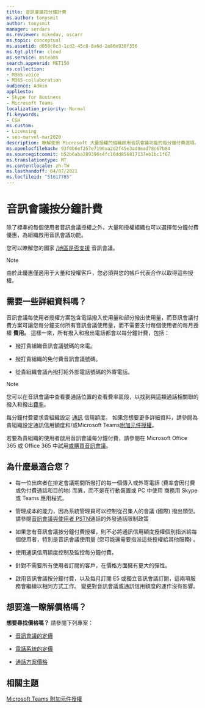 ```yaml
---
title: 音訊會議按分鐘計費
ms.author: tonysmit
author: tonysmit
manager: serdars
ms.reviewer: mikedav, oscarr
ms.topic: conceptual
ms.assetid: d050c8c3-1cd2-45c8-8a6d-2e86e938f356
ms.tgt.pltfrm: cloud
ms.service: msteams
search.appverid: MET150
ms.collection:
- M365-voice
- M365-collaboration
audience: Admin
appliesto:
- Skype for Business
- Microsoft Teams
localization_priority: Normal
f1.keywords:
- CSH
ms.custom:
- Licensing
- seo-marvel-mar2020
description: 瞭解使用 Microsoft 大量授權的組織啟用音訊會議功能的每分鐘付費選項。
ms.openlocfilehash: 93f0b6ef257e7190aa2d2f45e3ad8ead78c67b84
ms.sourcegitcommit: b52b6aba289396c4fc10dd856817137eb1bc1f67
ms.translationtype: MT
ms.contentlocale: zh-TW
ms.lasthandoff: 04/07/2021
ms.locfileid: "51617785"
---
```

# <a name="audio-conferencing-pay-per-minute"></a>音訊會議按分鐘計費

除了標準的每個使用者音訊會議授權之外，大量和授權組織也可以選擇每分鐘付費優惠，為組織啟用音訊會議功能。
  

您可以瞭解您的國家 [/地區是否支援](country-and-region-availability-for-audio-conferencing-and-calling-plans/country-and-region-availability-for-audio-conferencing-and-calling-plans.md) 音訊會議。

  
> [!NOTE]
> 由於此優惠僅適用于大量和授權客戶，您必須與您的帳戶代表合作以取得這些授權。 
  
## <a name="need-some-details"></a>需要一些詳細資料嗎？

音訊會議每使用者授權方案包含電話撥入使用量和部分撥出使用量，而音訊會議付費方案可讓您每分鐘支付所有音訊會議使用量，而不需要支付每個使用者的每月授權 **費用。** 這樣一來，所有撥入和撥出電話都會以每分鐘計費，包括：
  
- 撥打貴組織音訊會議號碼的來電。
    
- 撥打貴組織的免付費音訊會議號碼。
    
- 從貴組織會議內撥打給外部電話號碼的外寄電話。
    
> [!NOTE]
> 您可以在音訊會議中查看要通話位置的查看費率區段，以找到與這類通話相關聯的撥入和撥出[費率](https://products.office.com/microsoft-teams/online-meeting-solutions#Rates)。
  
  
每分鐘付費要求貴組織設定 [通訊](what-are-communications-credits.md) 信用額度。 如果您想要更多詳細資料，請參閱為[](set-up-communications-credits-for-your-organization.md)貴組織設定通訊信用額度和/或Microsoft Teams[附加元件授權](https://docs.microsoft.com/microsoftteams/teams-add-on-licensing/microsoft-teams-add-on-licensing)。

  
若要為貴組織的使用者啟用音訊會議每分鐘付費，請參閱在 Microsoft Office 365 或 Office 365 中試用[或購買音訊會議](try-or-purchase-audio-conferencing-in-office-365-for-teams.md)。

## <a name="why-is-it-best-for-you"></a>為什麼最適合您？

- 每一位出席者在排定會議期間所撥打的每一個傳入或外寄電話 (費率會因付費或免付費通話和目的地) 而異，而不是在行動裝置或 PC 中使用 商務用 Skype 或 Teams 應用程式。

- 管理成本的能力，因為系統管理員可以控制從召集人的會議 (國際) 撥出類型。 請參閱[音訊會議與使用者 PSTN](./outbound-calling-restriction-policies.md)通話的外發通話限制政策

- 如果您有音訊會議按分鐘付費授權，則不必將通訊信用額度授權個別指派給每個使用者，特別是音訊會議使用量 (您可能還需要指派這些授權給其他服務) 。

- 使用通訊信用額度控制及監控每分鐘付費。

- 針對不需要所有使用者訂閱的客戶，在價格方面擁有更大的彈性。 

- 啟用音訊會議按分鐘付費，以及每月訂閱 E5 或獨立音訊會議訂閱，這兩項服務會繼續以相同方式工作。 變更對音訊會議或通訊信用額度的運作沒有影響。
  
## <a name="want-to-find-out-more-about-pricing"></a>想要進一瞭解價格嗎？

 **想要尋找價格嗎？** 請參閱下列專案：

- [音訊會議的定價](https://www.microsoft.com/microsoft-teams/audio-conferencing)
    
- [電話系統的定價](https://www.microsoft.com/microsoft-teams/voice-calling )
    
- [通話方案價格](https://www.microsoft.com/microsoft-teams/voice-calling)
    
## <a name="related-topics"></a>相關主題
  
[Microsoft Teams 附加元件授權](./teams-add-on-licensing/microsoft-teams-add-on-licensing.md)
  
  
